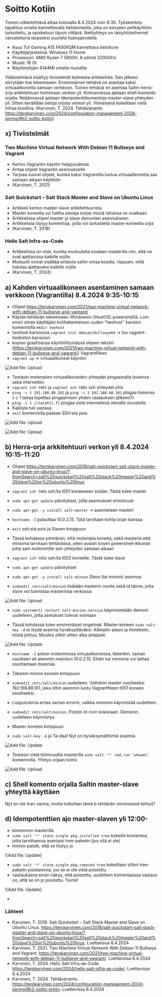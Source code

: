 # Soitto Kotiin
Toinen viikkotehtävä alkaa kotosalla 8.4.2024 noin 8:30. Työskentely tapahtuu omalla kannettavalla tietokoneella, joka on kevyeen pelikäyttöön tarkoitettu, ja opiskeluun täysin riittävä. Nettiyhteys on taloyhtiöethernet varustettuna tarpeeksi suurella lisänopeudella.
- Asus Tuf Gaming A15 FA506QM kannettava tietokone
- Käyttöjärjestelmä: Windows 11 Home
- Prosessori: AMD Ryzen 7 5800H, 8 ydintä 3200GHz
- Muisti: 16 Gt
- Näytönohjain 6144Mt omalla muistilla

Viikkotehtävä sisältyy tiivistelmät kolmesta artikkelista. Sen jälkeen siirrytään itse tekemiseen. Ensimmäinen tehtävä on asentaa kaksi virtuaalikonetta samaan verkkoon. Toinen tehtävä on asentaa Saltin herra-orja arkkitehtuuri toimimaan verkon yli. Kolmannessa ajetaan shell-komento orjalla. Neljännessä ajetaan idempotenttikomentoja master-slave yhteyden yli. Sitten keräillään tietoja orjista verkon yli. Viimeisenä kokeillaan vielä infraa koodina. (Karvinen, T. 2024. Tehtävänanto https://terokarvinen.com/2024/configuration-management-2024-spring/#h2-soitto-kotiin)

## x) Tiviistelmät
### Two Machine Virtual Network With Debian 11 Bullseye and Vagrant
- Kertoo Vagrantin käytön helppoudesta
- Antaa ohjeet Vagrantin asennukselle
- Tarjoaa suorat ohjeet, kuinka kaksi Vagrantilla luotua virtuaalikonetta saa samaan aikaan käyttöön
- (Karvinen, T. 2021)

### Salt Quickstart – Salt Stack Master and Slave on Ubuntu Linux
- Artikkeli kertoo master-slave arkkitehtuurista
- Master koneella voi hallita slaveja (orjia) missä tahansa ne ovatkaan
- Artikkelissa ohjeet master ja slave demonien asennukseen
- Artikkelista löytyy komentoja, joilla voi tarkastella master-koneelta orjia
- (Karvinen, T. 2018)

### Hello Salt Infra-as-Code
- Artikkelissa on ohje, kuinka moduuleita luodaan masterilla niin, että ne ovat ajettavissa kaikille orjille
- Moduulit voivat sisältää erilaista saltin omaa koodia, riippuen, mitä halutaa ajettavaksi kaikille orjille
- (Karvinen, T. 2024)

## a) Kahden virtuaalikoneen asentaminen samaan verkkoon (Vagrantilla) 8.4.2024 9:35-10:15
- Ohjeet https://terokarvinen.com/2021/two-machine-virtual-network-with-debian-11-bullseye-and-vagrant/
- Käytän tehtävän tekemiseen Windowsin (HostOS) powershelliä. Loin ensin oman käyttäjäni kotihakemistoon uuden "twohost" kansion komennolla `mkdir twohost`
- twohost kansiossa `vagrant init debian/bullseye64` -> luo vagrant-tiedoston kansioon
- kopion graafisessa käyttöliittymässä ohjeen tekstin (https://terokarvinen.com/2021/two-machine-virtual-network-with-debian-11-bullseye-and-vagrant/) Vagrantfileen
- `vagrant up` -> virtuaalikoneet käyntiin

![Add file: Upload](kuvat/vagrant-up.png)

- Testasin molempien virtuaalikoneiden yhteydet pingaamalla toisensa sekä internettiin
- `vagrant ssh t001` ja `vagrant ssh t002` ssh yhteydet ylös
- `ping -c 1 192.168.88.102` ja `ping -c 1 192.168.88.101` pingaa toisensa (-c 1 taitaa lopettaa pingaamisen yhden vastauksen jälkeen?)
- `ping -c 1 iltalehti.fi` pingaa vielä internetissä olevalle sivustolle.
- Kaikista tuli vastaus
- `exit` komennolla pääsee SSH:sta pois

![Add file: Upload](kuvat/t001.png)

![Add file: Upload](kuvat/t002.png)

## b) Herra-orja arkkitehtuuri verkon yli 8.4.2024 10:15-11:20
- Ohjeet https://terokarvinen.com/2018/salt-quickstart-salt-stack-master-and-slave-on-ubuntu-linux/?fromSearch=salt%20quickstart%20salt%20stack%20master%20and%20slave%20on%20ubuntu%20linux
- `vagrant ssh t001` ssh:lla t001 koneeseen sisään. Tästä tulee master
- `sudo apt-get update` päivitykset, jotta asennukset onnistuvat
- `sudo apt-get -y install salt-master` -> asennetaan masteri
- `hostname -I` palauttaa 10.0.2.15. Tätä tarvitaan kohta orjan kanssa
- `exit` ssh:sta pois ja Slaven kimppuun
- Tässä kohdassa ymmärsin, että molempia koneita, sekä masteria että minionia tarvitaan tehtävässä, joten avasin toisen powershell-ikkunan jotta sain molemmille ssh-yhteyden samaan aikaan

- `vagrant ssh t002` ssh:lla t002 koneelle. Tästä tulee slave
- `sudo apt-get update` päivitykset
- `sudo apt-get -y install salt-minion` Slave (tai minion) asennus
- `sudoedit /etc/salt/minion` lisätään masterin osoite sekä id tänne, jotta slave voi tunnistaa masterinsa verkossa

![Add file: Upload](kuvat/sudoedit2.png)

- `sudo systemctl restart salt-minion.service` käynnistetään demoni uudelleen, jotta asetukset tulevat voimaan

- Tässä kohdassa tulee ensimmäiset ongelmat. Master-koneen `sudo salt-key -A` ei löydä avaimia hyväksyttäväksi. Kikkailin aikani ja ihmettelin, mistä johtuu. Muutos olikin sitten aika simppeli.

![Add file: Update](kuvat/key-error.png)

- `hostname -I` antoin molemmissa virtuaalikoneissa, tietenkin, saman osoitteen eli aiemmin mainitun 10.0.2.15. Eihän kai minionia voi laittaa osoittamaan itseensä.
- Takaisin minion koneen kimppuun
- `sudoedit /etc/salt/minion` uudelleen. Vaihdoin master osoitteeksi 192.168.88.101, joka oltiin aiemmin luotu Vagrantfileen t001 koneen osoitteeksi.
- Lopputulema antaa saman errorin, vaikka minionin käynnistää uudelleen.
- `sudoedit /etc/salt/minion`. Poistin id-rivin kokonaan. Demonin uudelleen käynnistys

- Master-koneen kimppuun
- `sudo salt-key -A` ja Ta-daa! Nyt on hyväksymättömiä avaimia.

![Add file: Update](kuvat/key-accepted.png)

- Testasin vielä toimivuutta masterilla `sudo salt '*' cmd.run 'whoami'` komennolla. Yhteys orjaan toimii

![Add file: Upload](kuvat/slavetest.png)

## c) Shell komento orjalla Saltin master-slave yhteyttä käyttäen
Nyt en ole ihan varma, mutta tulikohan tämä b tehtävän viimeisessä tehtyä?

## d) Idempotenttien ajo master-slaven yli 12:00-
- komennon masterilla
- `sudo salt '*' state.single pkg.installed tree`  kokeilin komentoa, jotta tarvittaessa asentaisi tree-paketin (jos sitä ei ole)
- minion palutti, että se löytyy jo

![Add file: Update]

- `sudo salt '*' state.single pkg.removed tree` kokeillaan sitten tree-paketin poistamista, jos se ei ole vielä poistettu
- vastauksena ensin näkyy, että poistettu, uudelleen komentaessa vastaus on, että se on jo poistettu. Toimii!

![Add file: Update]

- 


### Lähteet
- Karvinen, T. 2018. Salt Quickstart – Salt Stack Master and Slave on Ubuntu Linux. https://terokarvinen.com/2018/salt-quickstart-salt-stack-master-and-slave-on-ubuntu-linux/?fromSearch=salt%20quickstart%20salt%20stack%20master%20and%20slave%20on%20ubuntu%20linux. Luettavissa 8.4.2024
- Karvinen, T. 2021. Two Machine Virtual Network With Debian 11 Bullseye and Vagrant. https://terokarvinen.com/2021/two-machine-virtual-network-with-debian-11-bullseye-and-vagrant/. Luettavissa 8.4.2024
- Karvinen, T. 2024. Hello Salt Infra-as-Code. https://terokarvinen.com/2024/hello-salt-infra-as-code/. Luettavissa 8.4.2024
- Karvinen, T. 2024. Tehtävänanto. https://terokarvinen.com/2024/configuration-management-2024-spring/#h2-soitto-kotiin. Luettavissa 8.4.2024
